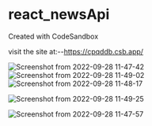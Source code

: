 # react_newsApi
Created with CodeSandbox

visit the site at:--https://cpqddb.csb.app/


![Screenshot from 2022-09-28 11-47-42](https://user-images.githubusercontent.com/73746406/192703145-3ec19adf-7e7f-4f8c-9ef4-35f37535d65a.png)
![Screenshot from 2022-09-28 11-49-02](https://user-images.githubusercontent.com/73746406/192703332-ef92b5ae-f135-47aa-ad26-f5bbf72ea785.png)
![Screenshot from 2022-09-28 11-48-17](https://user-images.githubusercontent.com/73746406/192703348-5af55734-f8f6-4c80-bd61-211a74b8bf9c.png)

![Screenshot from 2022-09-28 11-49-25](https://user-images.githubusercontent.com/73746406/192703310-31250eec-02f8-4201-9d0b-27fdf3c7c75b.png)

![Screenshot from 2022-09-28 11-47-57](https://user-images.githubusercontent.com/73746406/192703375-675aae6f-b197-4077-b275-dbe25efddd76.png)
